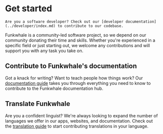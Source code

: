 # Get started

```{note}
Are you a software developer? Check out our [developer documentation](../developer/index.md) to contribute to our codebase.
```

Funkwhale is a community-led software project, so we depend on our community donating their time and skills. Whether you're experienced in a specific field or just starting out, we welcome any contributions and will support you with any task you take on.

## Contribute to Funkwhale's documentation

Got a knack for writing? Want to teach people how things work? Our [documentation guide](documentation.md) takes you through everything you need to know to contribute to the Funkwhale documentation hub.

## Translate Funkwhale

Are you a confident linguist? We're always looking to expand the number of languages we offer in our apps, websites, and documentation. Check out the [translation guide](translation.md) to start contributing translations in your language.
